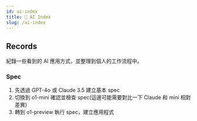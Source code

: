 ```yaml
---
id: ai-index
title: 📗 AI Index
slug: /ai-index
---
```


## Records

紀錄一些看到的 AI 應用方式，並整理到個人的工作流程中。

### Spec

1. 先透過 GPT-4o 或 Claude 3.5 建立基本 spec
2. 切換到 o1-mini 確認並檢查 spec(這邊可能需要對比一下 Claude 和 mini 相對差異)
3. 轉到 o1-preview 執行 spec，建立應用程式
